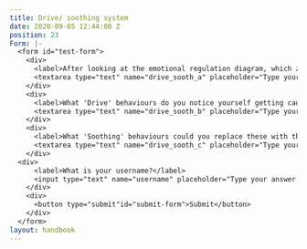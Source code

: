 ```yaml
---
title: Drive/ soothing system
date: 2020-09-05 12:44:00 Z
position: 23
Form: |-
  <form id="test-form">
    <div>
      <label>After looking at the emotional regulation diagram, which zone do you believe you experience the most?</label>
      <textarea type="text" name="drive_sooth_a" placeholder="Type your answer here"/></textarea>
    </div>
    <div>
      <label>What 'Drive' behaviours do you notice yourself getting caught in when you feel tense and anxious?</label>
      <textarea type="text" name="drive_sooth_b" placeholder="Type your answer here"/></textarea>
    </div>
    <div>
      <label>What 'Soothing' behaviours could you replace these with the next time you feel like this?</label>
      <textarea type="text" name="drive_sooth_c" placeholder="Type your answer here"/></textarea>
    </div>
  <div>
      <label>What is your username?</label>
      <input type="text" name="username" placeholder="Type your answer here"/></input>
    </div>
    <div>
      <button type="submit"id="submit-form">Submit</button>
    </div>
  </form>
layout: handbook
---
```


